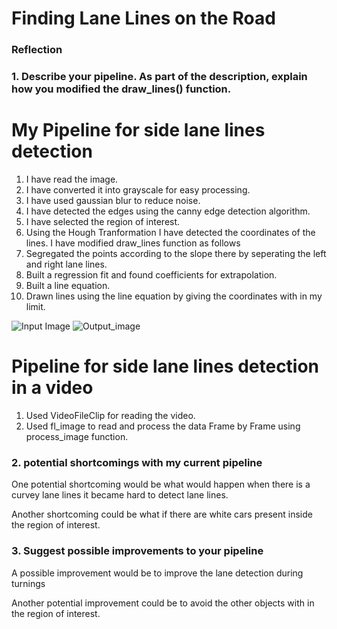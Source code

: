 # **Finding Lane Lines on the Road** 


### Reflection

### 1. Describe your pipeline. As part of the description, explain how you modified the draw_lines() function.

# My Pipeline for side lane lines detection
1. I have read the image.
2. I have converted it into grayscale for easy processing.
3. I have used gaussian blur to reduce noise.
4. I have detected the edges using the canny edge detection algorithm.
5. I have selected the region of interest.
6. Using the Hough Tranformation I have detected the coordinates of the lines.
I have modified draw_lines function as follows
1. Segregated the points according to the slope there by seperating the left and right lane lines.
2. Built a regression fit and found coefficients for extrapolation.
3. Built a line equation.
4. Drawn lines using the line equation by giving the coordinates with in my limit.

![Input Image](solidWhiteCurve.jpg)
![Output_image](output_of_solidWhiteCurve.jpg)

# Pipeline for side lane lines detection in a video
1. Used VideoFileClip for reading the video.
2. Used fl_image to read and process the data Frame by Frame using process_image function.



### 2. potential shortcomings with my current pipeline


One potential shortcoming would be what would happen when there is a curvey lane lines it became hard to detect lane lines.

Another shortcoming could be what if there are white cars present inside the region of interest.


### 3. Suggest possible improvements to your pipeline

A possible improvement would be to improve the lane detection during turnings

Another potential improvement could be to avoid the other objects with in the region  of interest.
